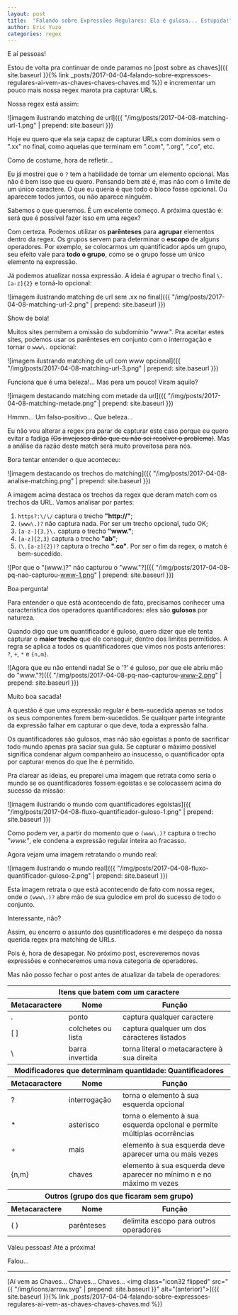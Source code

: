 ```yaml
---
layout: post
title:  "Falando sobre Expressões Regulares: Ela é gulosa... Estúpida!"
author: Eric Yuzo
categories: regex
---
```

E aí pessoas!

Estou de volta pra continuar de onde paramos no [post sobre as chaves]({{ site.baseurl }}{% link _posts/2017-04-04-falando-sobre-expressoes-regulares-ai-vem-as-chaves-chaves-chaves.md %}) e incrementar um pouco mais nossa regex marota pra capturar URLs.

Nossa regex está assim:

![imagem ilustrando matching de url]({{ "/img/posts/2017-04-08-matching-url-1.png" | prepend: site.baseurl }})

Hoje eu quero que ela seja capaz de capturar URLs com domínios sem o ".xx" no final, como aquelas que terminam em ".com", ".org", ".co", etc.

Como de costume, hora de refletir...

Eu já mostrei que o `?` tem a habilidade de tornar um elemento opcional. Mas não é bem isso que eu quero. Pensando bem até é, mas não com o limite de um único caractere. O que eu queria é que todo o bloco fosse opcional. Ou aparecem todos juntos, ou não aparece ninguém.

Sabemos o que queremos. É um excelente começo. A próxima questão é: será que é possível fazer isso em uma regex?

Com certeza. Podemos utilizar os **parênteses** para **agrupar** elementos dentro da regex. Os grupos servem para determinar o **escopo** de alguns operadores. Por exemplo, se colocarmos um quantificador após um grupo, seu efeito vale para **todo o grupo**, como se o grupo fosse um único elemento na expressão.

Já podemos atualizar nossa expressão. A ideia é agrupar o trecho final `\.[a-z]{2}` e torná-lo opcional:

![imagem ilustrando matching de url sem .xx no final]({{ "/img/posts/2017-04-08-matching-url-2.png" | prepend: site.baseurl }})

Show de bola!

Muitos sites permitem a omissão do subdomínio "www.". Pra aceitar estes sites, podemos usar os parênteses em conjunto com o interrogação e tornar o `www\.` opcional:

![imagem ilustrando matching de url com www opcional]({{ "/img/posts/2017-04-08-matching-url-3.png" | prepend: site.baseurl }})

Funciona que é uma beleza!... Mas pera um pouco! Viram aquilo?

![imagem destacando matching com metade da url]({{ "/img/posts/2017-04-08-matching-metade.png" | prepend: site.baseurl }})

Hmmm... Um falso-positivo... Que beleza...

Eu não vou alterar a regex pra parar de capturar este caso porque eu quero evitar a fadiga ~~(Os invejosos dirão que eu não sei resolver o problema)~~. Mas a análise da razão deste match será muito proveitosa para nós.

Bora tentar entender o que aconteceu:

![imagem destacando os trechos do matching]({{ "/img/posts/2017-04-08-analise-matching.png" | prepend: site.baseurl }})

A imagem acima destaca os trechos da regex que deram match com os trechos da URL. Vamos analisar por partes:

1. `https?:\/\/` captura o trecho **"http://"**;
2. `(www\.)?` não captura nada. Por ser um trecho opcional, tudo OK;
3. `[a-z-]{3,}\.` captura o trecho **"www."**;
4. `[a-z]{2,3}` captura o trecho **"ab"**;
5. `(\.[a-z]{2})?` captura o trecho **".co"**. Por ser o fim da regex, o match é bem-sucedido.

![Por que o "(www\.)?" não capturou o "www."?]({{ "/img/posts/2017-04-08-pq-nao-capturou-www-1.png" | prepend: site.baseurl }})

Boa pergunta!

Para entender o que está acontecendo de fato, precisamos conhecer uma característica dos operadores quantificadores: eles são **gulosos** por natureza.

Quando digo que um quantificador é guloso, quero dizer que ele tenta capturar o **maior trecho** que ele conseguir, dentro dos limites permitidos. A regra se aplica a todos os quantificadores que vimos nos posts anteriores: `?`, `+`, `*` e `{n,m}`.

![Agora que eu não entendi nada! Se o '?' é guloso, por que ele abriu mão do "www."?]({{ "/img/posts/2017-04-08-pq-nao-capturou-www-2.png" | prepend: site.baseurl }})

Muito boa sacada!

A questão é que uma expressão regular é bem-sucedida apenas se todos os seus componentes forem bem-sucedidos. Se qualquer parte integrante da expressão falhar em capturar o que deve, toda a expressão falha.

Os quantificadores são gulosos, mas não são egoístas a ponto de sacrificar todo mundo apenas pra saciar sua gula. Se capturar o máximo possível significa condenar algum companheiro ao insucesso, o quantificador opta por capturar menos do que lhe é permitido.

Pra clarear as ideias, eu preparei uma imagem que retrata como seria o mundo se os quantificadores fossem egoístas e se colocassem acima do sucesso da missão:

![imagem ilustrando o mundo com quantificadores egoístas]({{ "/img/posts/2017-04-08-fluxo-quantificador-guloso-1.png" | prepend: site.baseurl }})

Como podem ver, a partir do momento que o `(www\.)?` captura o trecho _"www."_, ele condena a expressão regular inteira ao fracasso.

Agora vejam uma imagem retratando o mundo real:

![imagem ilustrando o mundo real]({{ "/img/posts/2017-04-08-fluxo-quantificador-guloso-2.png" | prepend: site.baseurl }})

Esta imagem retrata o que está acontecendo de fato com nossa regex, onde o `(www\.)?` abre mão de sua gulodice em prol do sucesso de todo o conjunto.

Interessante, não?

Assim, eu encerro o assunto dos quantificadores e me despeço da nossa querida regex pra matching de URLs.

Pois é, hora de desapegar. No próximo post, escreveremos novas expressões e conheceremos uma nova categoria de operadores.

Mas não posso fechar o post antes de atualizar da tabela de operadores:

<table class="table">
  <thead>
    <tr>
      <th colspan="3">Itens que batem com um caractere</th>
    </tr>
    <tr>
      <th>Metacaractere</th><th>Nome</th><th>Função</th>
    </tr>
  </thead>
  <tbody>
    <tr>
      <td>.</td><td>ponto</td><td>captura qualquer caractere</td>
    </tr>
    <tr>
      <td>[ ]</td><td>colchetes ou lista</td><td>captura qualquer um dos caracteres listados</td>
    </tr>
    <tr>
      <td>\</td><td>barra invertida</td><td>torna literal o metacaractere à sua direita</td>
    </tr>
  </tbody>
  <thead>
    <tr>
      <th colspan="3">Modificadores que determinam quantidade: Quantificadores</th>
    </tr>
    <tr>
      <th>Metacaractere</th><th>Nome</th><th>Função</th>
    </tr>
  </thead>
  <tbody>
    <tr>
      <td>?</td><td>interrogação</td><td>torna o elemento à sua esquerda opcional</td>
    </tr>
    <tr>
      <td>*</td><td>asterisco</td><td>torna o elemento à sua esquerda opcional e permite múltiplas ocorrências</td>
    </tr>
    <tr>
      <td>+</td><td>mais</td><td>elemento à sua esquerda deve aparecer uma ou mais vezes</td>
    </tr>
    <tr>
      <td>{n,m}</td><td>chaves</td><td>elemento à sua esquerda deve aparecer no mínimo n e no máximo m vezes</td>
    </tr>
  </tbody>
  <thead>
    <tr>
      <th colspan="3">Outros (grupo dos que ficaram sem grupo)</th>
    </tr>
    <tr>
      <th>Metacaractere</th><th>Nome</th><th>Função</th>
    </tr>
  </thead>
  <tbody>
    <tr>
      <td>( )</td><td>parênteses</td><td>delimita escopo para outros operadores</td>
    </tr>
  </tbody>
</table>

Valeu pessoas! Até a próxima!

Falou...

---

<span class="previous-post">[Aí vem as Chaves... Chaves... Chaves... <img class="icon32 flipped" src="{{ "/img/icons/arrow.svg" | prepend: site.baseurl }}" alt="(anterior)">]({{ site.baseurl }}{% link _posts/2017-04-04-falando-sobre-expressoes-regulares-ai-vem-as-chaves-chaves-chaves.md %})</span>
